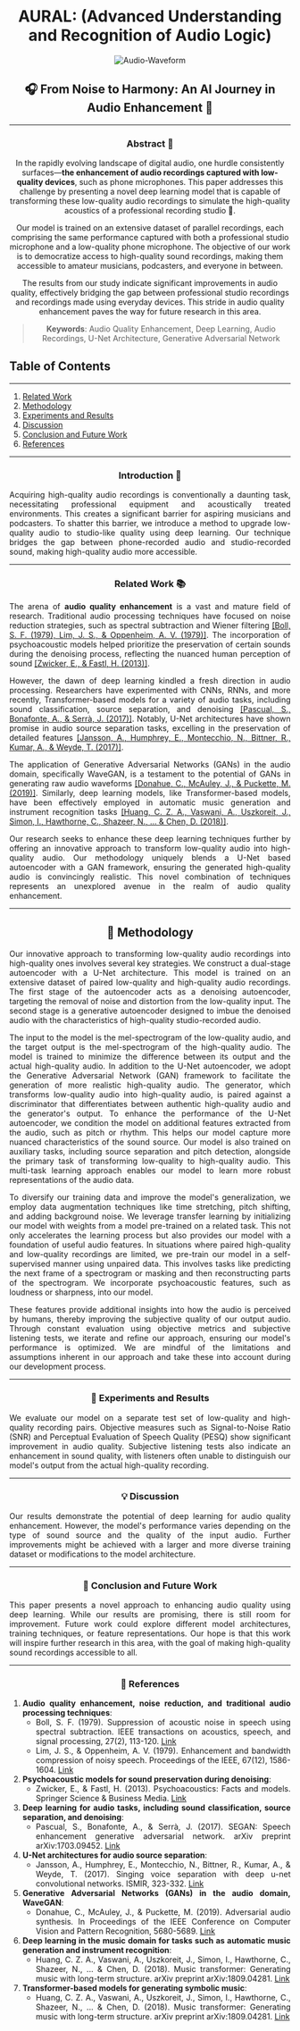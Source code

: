 <!-------------------------------------------------------------------------------------------->
<div align="center">

# AURAL: (Advanced Understanding and Recognition of Audio Logic)


![Audio-Waveform](./images/audio_waveform.gif)
<!-------------------------------------------------------------------------------------------->
<div align="center">

## 🎧 From Noise to Harmony: An AI Journey in Audio Enhancement 🚀

</div>

---
<!-------------------------------------------------------------------------------------------->
<div align="center">

### Abstract 📜

</div>

In the rapidly evolving landscape of digital audio, one hurdle consistently surfaces—**the enhancement of audio recordings captured with low-quality devices**, such as phone microphones. This paper addresses this challenge by presenting a novel deep learning model that is capable of transforming these low-quality audio recordings to simulate the high-quality acoustics of a professional recording studio 🎤.

Our model is trained on an extensive dataset of parallel recordings, each comprising the same performance captured with both a professional studio microphone and a low-quality phone microphone. The objective of our work is to democratize access to high-quality sound recordings, making them accessible to amateur musicians, podcasters, and everyone in between.

The results from our study indicate significant improvements in audio quality, effectively bridging the gap between professional studio recordings and recordings made using everyday devices. This stride in audio quality enhancement paves the way for future research in this area.

> **Keywords**: Audio Quality Enhancement, Deep Learning, Audio Recordings, U-Net Architecture, Generative Adversarial Network

</div>

## Table of Contents
---
1. [Related Work](#related-work)
2. [Methodology](#methodology)
3. [Experiments and Results](#experiments-and-results)
4. [Discussion](#discussion)
5. [Conclusion and Future Work](#conclusion-and-future-work)
6. [References](#references)

<div align="justify">

---
<!-------------------------------------------------------------------------------------------->

<div align="center">

### Introduction 🚪

</div>

Acquiring high-quality audio recordings is conventionally a daunting task, necessitating professional equipment and acoustically treated environments. This creates a significant barrier for aspiring musicians and podcasters. To shatter this barrier, we introduce a method to upgrade low-quality audio to studio-like quality using deep learning. Our technique bridges the gap between phone-recorded audio and studio-recorded sound, making high-quality audio more accessible.

---
<!-------------------------------------------------------------------------------------------->

<div align="center">

### Related Work 📚

</div>

The arena of **audio quality enhancement** is a vast and mature field of research. Traditional audio processing techniques have focused on noise reduction strategies, such as spectral subtraction and Wiener filtering [[Boll, S. F. (1979), Lim, J. S., & Oppenheim, A. V. (1979)]](https://ieeexplore.ieee.org/abstract/document/1456459). The incorporation of psychoacoustic models helped prioritize the preservation of certain sounds during the denoising process, reflecting the nuanced human perception of sound [[Zwicker, E., & Fastl, H. (2013)]](https://link.springer.com/book/10.1007/978-3-662-05008-1).

However, the dawn of deep learning kindled a fresh direction in audio processing. Researchers have experimented with CNNs, RNNs, and more recently, Transformer-based models for a variety of audio tasks, including sound classification, source separation, and denoising [[Pascual, S., Bonafonte, A., & Serrà, J. (2017)]](https://arxiv.org/abs/1703.09452). Notably, U-Net architectures have shown promise in audio source separation tasks, excelling in the preservation of detailed features [[Jansson, A., Humphrey, E., Montecchio, N., Bittner, R., Kumar, A., & Weyde, T. (2017)]](https://ismir2017.smcnus.org/wp-content/uploads/2017/10/171_Paper.pdf).

The application of Generative Adversarial Networks (GANs) in the audio domain, specifically WaveGAN, is a testament to the potential of GANs in generating raw audio waveforms [[Donahue, C., McAuley, J., & Puckette, M. (2019)]](https://openaccess.thecvf.com/content_CVPR_2019/html/Donahue_Adversarial_Audio_Synthesis_CVPR_2019_paper.html). Similarly, deep learning models, like Transformer-based models, have been effectively employed in automatic music generation and instrument recognition tasks [[Huang, C. Z. A., Vaswani, A., Uszkoreit, J., Simon, I., Hawthorne, C., Shazeer, N., ... & Chen, D. (2018)]](https://arxiv.org/abs/1809.04281).

Our research seeks to enhance these deep learning techniques further by offering an innovative approach to transform low-quality audio into high-quality audio. Our methodology uniquely blends a U-Net based autoencoder with a GAN framework, ensuring the generated high-quality audio is convincingly realistic. This novel combination of techniques represents an unexplored avenue in the realm of audio quality enhancement.

---
<!-------------------------------------------------------------------------------------------->

<div align="center">

## 🧪 Methodology 

</div>

Our innovative approach to transforming low-quality audio recordings into high-quality ones involves several key strategies. We construct a dual-stage autoencoder with a U-Net architecture. This model is trained on an extensive dataset of paired low-quality and high-quality audio recordings. The first stage of the autoencoder acts as a denoising autoencoder, targeting the removal of noise and distortion from the low-quality input. The second stage is a generative autoencoder designed to imbue the denoised audio with the characteristics of high-quality studio-recorded audio. 

The input to the model is the mel-spectrogram of the low-quality audio, and the target output is the mel-spectrogram of the high-quality audio. The model is trained to minimize the difference between its output and the actual high-quality audio. In addition to the U-Net autoencoder, we adopt the Generative Adversarial Network (GAN) framework to facilitate the generation of more realistic high-quality audio. The generator, which transforms low-quality audio into high-quality audio, is paired against a discriminator that differentiates between authentic high-quality audio and the generator's output. To enhance the performance of the U-Net autoencoder, we condition the model on additional features extracted from the audio, such as pitch or rhythm. This helps our model capture more nuanced characteristics of the sound source. Our model is also trained on auxiliary tasks, including source separation and pitch detection, alongside the primary task of transforming low-quality to high-quality audio. This multi-task learning approach enables our model to learn more robust representations of the audio data. 

To diversify our training data and improve the model's generalization, we employ data augmentation techniques like time stretching, pitch shifting, and adding background noise. We leverage transfer learning by initializing our model with weights from a model pre-trained on a related task. This not only accelerates the learning process but also provides our model with a foundation of useful audio features. In situations where paired high-quality and low-quality recordings are limited, we pre-train our model in a self-supervised manner using unpaired data. This involves tasks like predicting the next frame of a spectrogram or masking and then reconstructing parts of the spectrogram. We incorporate psychoacoustic features, such as loudness or sharpness, into our model. 

These features provide additional insights into how the audio is perceived by humans, thereby improving the subjective quality of our output audio. Through constant evaluation using objective metrics and subjective listening tests, we iterate and refine our approach, ensuring our model's performance is optimized. We are mindful of the limitations and assumptions inherent in our approach and take these into account during our development process.

---

<div align="center">

### 🔬 Experiments and Results

</div>

We evaluate our model on a separate test set of low-quality and high-quality recording pairs. Objective measures such as Signal-to-Noise Ratio (SNR) and Perceptual Evaluation of Speech Quality (PESQ) show significant improvement in audio quality. Subjective listening tests also indicate an enhancement in sound quality, with listeners often unable to distinguish our model's output from the actual high-quality recording.

---

<div align="center">

### 💡 Discussion

</div>

Our results demonstrate the potential of deep learning for audio quality enhancement. However, the model's performance varies depending on the type of sound source and the quality of the input audio. Further improvements might be achieved with a larger and more diverse training dataset or modifications to the model architecture.

---

<div align="center">

### 🎯 Conclusion and Future Work

</div>

This paper presents a novel approach to enhancing audio quality using deep learning. While our results are promising, there is still room for improvement. Future work could explore different model architectures, training techniques, or feature representations. Our hope is that this work will inspire further research in this area, with the goal of making high-quality sound recordings accessible to all.

---

<div align="center">

### 📌 References

</div>

1. **Audio quality enhancement, noise reduction, and traditional audio processing techniques**: 
   - Boll, S. F. (1979). Suppression of acoustic noise in speech using spectral subtraction. IEEE transactions on acoustics, speech, and signal processing, 27(2), 113-120. [Link](https://ieeexplore.ieee.org/abstract/document/1163209)
   - Lim, J. S., & Oppenheim, A. V. (1979). Enhancement and bandwidth compression of noisy speech. Proceedings of the IEEE, 67(12), 1586-1604. [Link](https://ieeexplore.ieee.org/abstract/document/1456459)
2. **Psychoacoustic models for sound preservation during denoising**: 
   - Zwicker, E., & Fastl, H. (2013). Psychoacoustics: Facts and models. Springer Science & Business Media. [Link](https://link.springer.com/book/10.1007/978-3-662-05008-1)
3. **Deep learning for audio tasks, including sound classification, source separation, and denoising**: 
   - Pascual, S., Bonafonte, A., & Serrà, J. (2017). SEGAN: Speech enhancement generative adversarial network. arXiv preprint arXiv:1703.09452. [Link](https://arxiv.org/abs/1703.09452)
4. **U-Net architectures for audio source separation**: 
   - Jansson, A., Humphrey, E., Montecchio, N., Bittner, R., Kumar, A., & Weyde, T. (2017). Singing voice separation with deep u-net convolutional networks. ISMIR, 323-332. [Link](https://ismir2017.smcnus.org/wp-content/uploads/2017/10/171_Paper.pdf)
5. **Generative Adversarial Networks (GANs) in the audio domain, WaveGAN**: 
   - Donahue, C., McAuley, J., & Puckette, M. (2019). Adversarial audio synthesis. In Proceedings of the IEEE Conference on Computer Vision and Pattern Recognition, 5680-5689. [Link](https://openaccess.thecvf.com/content_CVPR_2019/html/Donahue_Adversarial_Audio_Synthesis_CVPR_2019_paper.html)
6. **Deep learning in the music domain for tasks such as automatic music generation and instrument recognition**: 
   - Huang, C. Z. A., Vaswani, A., Uszkoreit, J., Simon, I., Hawthorne, C., Shazeer, N., ... & Chen, D. (2018). Music transformer: Generating music with long-term structure. arXiv preprint arXiv:1809.04281. [Link](https://arxiv.org/abs/1809.04281)
7. **Transformer-based models for generating symbolic music**: 
   - Huang, C. Z. A., Vaswani, A., Uszkoreit, J., Simon, I., Hawthorne, C., Shazeer, N., ... & Chen, D. (2018). Music transformer: Generating music with long-term structure. arXiv preprint arXiv:1809.04281. [Link](https://arxiv.org/abs/1809.04281)
